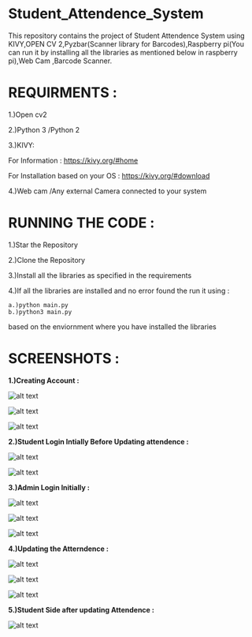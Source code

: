 # Student_Attendence_System

This repository contains the project of Student Attendence System using KIVY,OPEN CV 2,Pyzbar(Scanner library for Barcodes),Raspberry pi(You can run it by installing all the libraries as mentioned below in raspberry pi),Web Cam ,Barcode Scanner.

# **REQUIRMENTS** :

1.)Open cv2 

2.)Python 3 /Python 2

3.)KIVY:
        
  For Information : https://kivy.org/#home
  
  For Installation based on your OS :  https://kivy.org/#download

4.)Web cam /Any external Camera connected to your system

# **RUNNING THE CODE** :

1.)Star the Repository 

2.)Clone the Repository 

3.)Install all the libraries as specified in the requirements 

4.)If all the libraries are installed and no error found the run it using :

```
a.)python main.py 
b.)python3 main.py
```

based on the enviornment where you have installed the libraries 
  
# **SCREENSHOTS** :

**1.)Creating Account :**

![alt text](https://github.com/shan7030/Student_Attendence_System/blob/master/images/one.png)


![alt text](https://github.com/shan7030/Student_Attendence_System/blob/master/images/one1.png)

![alt text](https://github.com/shan7030/Student_Attendence_System/blob/master/images/one2.png)

**2.)Student Login Intially Before Updating attendence :**


![alt text](https://github.com/shan7030/Student_Attendence_System/blob/master/images/one5.png)


![alt text](https://github.com/shan7030/Student_Attendence_System/blob/master/images/one6.png)

**3.)Admin Login Initially :**

![alt text](https://github.com/shan7030/Student_Attendence_System/blob/master/images/one3.png)

![alt text](https://github.com/shan7030/Student_Attendence_System/blob/master/images/one4.png)

![alt text](https://github.com/shan7030/Student_Attendence_System/blob/master/images/one7.png)

**4.)Updating the Atterndence :**


![alt text](https://github.com/shan7030/Student_Attendence_System/blob/master/images/one12.png)

![alt text](https://github.com/shan7030/Student_Attendence_System/blob/master/images/one8.png)

![alt text](https://github.com/shan7030/Student_Attendence_System/blob/master/images/one9.png)

**5.)Student Side after updating Attendence :**

![alt text](https://github.com/shan7030/Student_Attendence_System/blob/master/images/one10.png)













